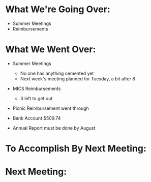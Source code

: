 # What We're Going Over:- Summer Meetings- Reimbursements# What We Went Over:  - Summer Meetings    - No one has anything cemented yet    - Next week's meeting planned for Tuesday, a bit after 8- MICS Reimbursements    - 3 left to get out- Picnic Reimbursement went through- Bank Account $509.74- Annual Report must be done by August# To Accomplish By Next Meeting:  # Next Meeting: